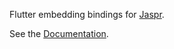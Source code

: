 Flutter embedding bindings for [Jaspr](https://pub.dev/packages/jaspr).

See the [Documentation](https://docs.jaspr.site/going_further/flutter_embedding).
